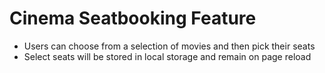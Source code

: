 # Cinema Seatbooking Feature

- Users can choose from a selection of movies and then pick their seats
- Select seats will be stored in local storage and remain on page reload

